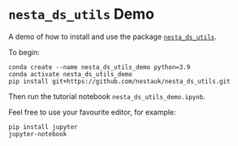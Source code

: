 # `nesta_ds_utils` Demo

A demo of how to install and use the package [`nesta_ds_utils`](https://github.com/nestauk/nesta_ds_utils).

To begin:

```
conda create --name nesta_ds_utils_demo python=3.9
conda activate nesta_ds_utils_demo
pip install git+https://github.com/nestauk/nesta_ds_utils.git 
```

Then run the tutorial notebook `nesta_ds_utils_demo.ipynb`.

Feel free to use your favourite editor, for example: 

```
pip install jupyter
jupyter-notebook
```
